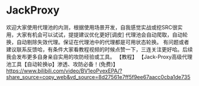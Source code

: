 # JackProxy

欢迎大家使用代理池的内测，根据使用场景开发，自我感觉实战或挖SRC很实用，大家有机会可以试试，提提建议优化更好[调皮] 代理池会自动爬取，自动轮换，自动剔除失效代理。保证在代理池中的代理都是可用状态轮换。 有问题或者建议联系反馈哈，有条件大家看教程视频的时候点赞一下，三连关注更好哈。后续我会发布更多自身亲自实用的攻防经验或工具。 
【教程】 【Jack-Proxy高级代理池工具【自动轮换ip】渗透、攻防必备！(免费)】 https://www.bilibili.com/video/BV1eoPvexEPA/?share_source=copy_web&vd_source=8d27561e7ff5f9ee67aacc0cba1de735
